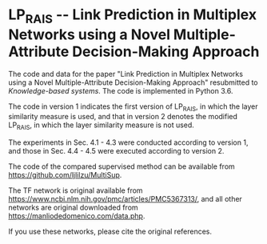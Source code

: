 # LP<sub>RAIS</sub> -- Link Prediction in Multiplex Networks using a Novel Multiple-Attribute Decision-Making Approach

The code and data for the paper "Link Prediction in Multiplex Networks using a Novel Multiple-Attribute Decision-Making Approach" resubmitted to *Knowledge-based systems*. The code is implemented in Python 3.6.



The code in version 1 indicates the first version of LP<sub>RAIS</sub>, in which the layer similarity measure is used, and that in version 2 denotes the modified LP<sub>RAIS</sub>, in which the layer similarity measure is not used.



The experiments in Sec. 4.1 - 4.3 were conducted according to version 1, and those in Sec. 4.4 - 4.5 were executed according to version 2. 



The code of the compared supervised method can be available from https://github.com/ljlilzu/MultiSup.



The TF network is original available from https://www.ncbi.nlm.nih.gov/pmc/articles/PMC5367313/,
and all other networks are original downloaded from https://manliodedomenico.com/data.php.  

If you use these networks, please cite the original references.
